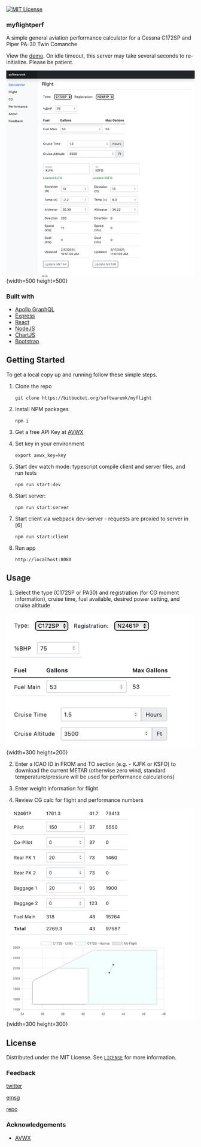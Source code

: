 [![MIT License](https://img.shields.io/badge/LICENSE-MIT-GREEN.svg)][license-url]

### myflightperf

A simple general aviation performance calculator for a Cessna C172SP and Piper PA-30 Twin Comanche

View the [demo](http://myflightperf.azurewebsites.net). On idle timeout, this server may take several seconds to re-initialize. Please be patient.

![](images/home.png){width=500 height=500}

### Built with

* [Apollo GraphQL](https://www.apollographql.com)
* [Express](https://expressjs.com)
* [React](https://reactjs.org)
* [NodeJS](https://nodejs.org)
* [ChartJS](https://www.chartjs.org)
* [Bootstrap](https://getbootstrap.com)

## Getting Started

To get a local copy up and running follow these simple steps.

1. Clone the repo
   ```
   git clone https://bitbucket.org/softwaremk/myflight
   ```
2. Install NPM packages
   ```
   npm i
   ```

3. Get a free API Key at [AVWX](https://avwx.rest)


4. Set key in your environment
   ```
   export avwx_key=key
   ```
5. Start dev watch mode: typescript compile client and server files, and run tests
   ```
   npm run start:dev
   ```
6. Start server:
   ```
   npm run start:server
   ```
7. Start client via webpack dev-server - requests are proxied to server in [6]
   ```
   npm run start:client
   ```
8. Run app
   ```
   http://localhost:8080
   ```

## Usage

1. Select the type (C172SP or PA30) and registration (for CG moment information), cruise time, fuel available, desired power setting, and cruise altitude

![](images/param.png){width=300 height=200}

2. Enter a ICAO ID in FROM and TO section (e.g. - KJFK or KSFO) to download the current METAR (otherwise zero wind, standard temperature/pressure will be used for performance calculations)

3. Enter weight information for flight

4. Review CG calc for flight and performance numbers

![](images/cg.png){width=300 height=300}

## License

Distributed under the MIT License. See [`LICENSE`][license-url] for more information.

### Feedback

[twitter](https://twitter.com/softwaremk_nyc)

[emsg](softwaremk@outlook.com)

[repo](https://bitbucket.org/softwaremk/myflight)

### Acknowledgements

* [AVWX](https://avwx.rest)

[license-shield]: https://img.shields.io/bitbucket/license/softwaremk/myflightperf.svg?style=for-the-badge
[license-url]: https://bitbucket.org/softwaremk/myflight/src/master/license.txt
